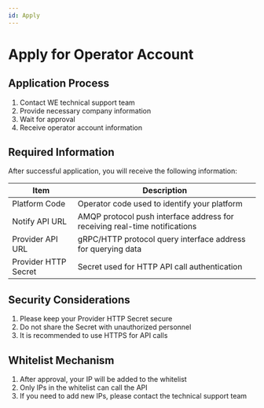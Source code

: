 ```yaml
---
id: Apply
---
```

<!-- markdownlint-disable MD033 -->
# Apply for Operator Account

## Application Process

1. Contact WE technical support team
2. Provide necessary company information
3. Wait for approval
4. Receive operator account information

## Required Information

After successful application, you will receive the following information:

| Item | Description |
|------|-------------|
| Platform Code | Operator code used to identify your platform |
| Notify API URL | AMQP protocol push interface address for receiving real-time notifications |
| Provider API URL | gRPC/HTTP protocol query interface address for querying data |
| Provider HTTP Secret | Secret used for HTTP API call authentication |

## Security Considerations

1. Please keep your Provider HTTP Secret secure
2. Do not share the Secret with unauthorized personnel
3. It is recommended to use HTTPS for API calls

## Whitelist Mechanism

1. After approval, your IP will be added to the whitelist
2. Only IPs in the whitelist can call the API
3. If you need to add new IPs, please contact the technical support team
